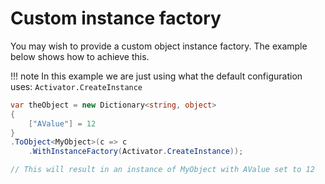 # Custom instance factory

You may wish to provide a custom object instance factory. The example below shows how to achieve this.

!!! note
    In this example we are just using what the default configuration uses: `Activator.CreateInstance`

```csharp { data-fiddle="eZF4ly" }
var theObject = new Dictionary<string, object>
{
    ["AValue"] = 12
}
.ToObject<MyObject>(c => c
    .WithInstanceFactory(Activator.CreateInstance));

// This will result in an instance of MyObject with AValue set to 12
```
